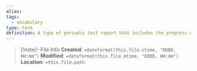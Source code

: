 ```yaml
---
alias: 
tags:
  - vocabulary
type: term
definition: A type of periodic test report that includes the progress of test activities against a baseline, risks, and alternatives requiring a decision.
---
```

> [!note]- File Info
> **Created**:  `=dateformat(this.file.ctime, "DDDD, HH:mm")`
> **Modified**: `=dateformat(this.file.mtime, "DDDD, HH:mm")` 
> **Location**: `=this.file.path`